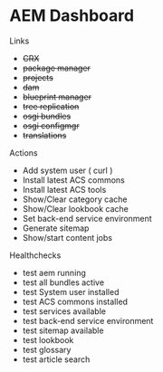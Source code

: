# AEM Dashboard

Links
- ~~CRX~~
- ~~package manager~~
- ~~projects~~
- ~~dam~~
- ~~blueprint manager~~
- ~~tree replication~~
- ~~osgi bundles~~
- ~~osgi configmgr~~
- ~~translations~~

Actions
- Add system user ( curl )
- Install latest ACS commons
- Install latest ACS tools
- Show/Clear category cache
- Show/Clear lookbook cache
- Set back-end service environment
- Generate sitemap
- Show/start content jobs

Healthchecks
- test aem running
- test all bundles active
- test System user installed
- test ACS commons installed
- test services available
- test back-end service environment
- test sitemap available
- test lookbook
- test glossary
- test article search

